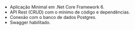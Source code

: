 - Aplicação Minimal em .Net Core Framework 6.
- API Rest (CRUD) com o mínimo de código e dependências.
- Conexão com o banco de dados Postgres.
- Swagger habilitado.

